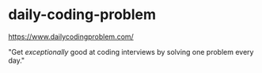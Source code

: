 # daily-coding-problem

https://www.dailycodingproblem.com/

"Get *exceptionally* good at coding interviews by solving one problem every day."
